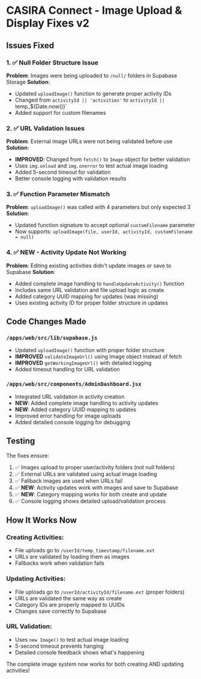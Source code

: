 # CASIRA Connect - Image Upload & Display Fixes v2

## Issues Fixed

### 1. ✅ Null Folder Structure Issue
**Problem**: Images were being uploaded to `/null/` folders in Supabase Storage
**Solution**: 
- Updated `uploadImage()` function to generate proper activity IDs
- Changed from `activityId || 'activities'` to `activityId || `temp_${Date.now()}`
- Added support for custom filenames

### 2. ✅ URL Validation Issues  
**Problem**: External image URLs were not being validated before use
**Solution**:
- **IMPROVED**: Changed from `fetch()` to `Image` object for better validation
- Uses `img.onload` and `img.onerror` to test actual image loading
- Added 5-second timeout for validation
- Better console logging with validation results

### 3. ✅ Function Parameter Mismatch
**Problem**: `uploadImage()` was called with 4 parameters but only expected 3
**Solution**:
- Updated function signature to accept optional `customFilename` parameter
- Now supports: `uploadImage(file, userId, activityId, customFilename = null)`

### 4. ✅ **NEW** - Activity Update Not Working
**Problem**: Editing existing activities didn't update images or save to Supabase
**Solution**:
- Added complete image handling to `handleUpdateActivity()` function
- Includes same URL validation and file upload logic as create
- Added category UUID mapping for updates (was missing)
- Uses existing activity ID for proper folder structure in updates

## Code Changes Made

### `/apps/web/src/lib/supabase.js`
- Updated `uploadImage()` function with proper folder structure
- **IMPROVED** `validateImageUrl()` using Image object instead of fetch
- **IMPROVED** `getWorkingImageUrl()` with detailed logging
- Added timeout handling for URL validation

### `/apps/web/src/components/AdminDashboard.jsx`
- Integrated URL validation in activity creation
- **NEW**: Added complete image handling to activity updates
- **NEW**: Added category UUID mapping to updates
- Improved error handling for image uploads
- Added detailed console logging for debugging

## Testing

The fixes ensure:
1. ✅ Images upload to proper user/activity folders (not null folders)
2. ✅ External URLs are validated using actual image loading
3. ✅ Fallback images are used when URLs fail
4. ✅ **NEW**: Activity updates work with images and save to Supabase
5. ✅ **NEW**: Category mapping works for both create and update
6. ✅ Console logging shows detailed upload/validation process

## How It Works Now

### Creating Activities:
- File uploads go to `/userId/temp_timestamp/filename.ext` 
- URLs are validated by loading them as images
- Fallbacks work when validation fails

### Updating Activities:
- File uploads go to `/userId/activityId/filename.ext` (proper folders)
- URLs are validated the same way as create
- Category IDs are properly mapped to UUIDs
- Changes save correctly to Supabase

### URL Validation:
- Uses `new Image()` to test actual image loading
- 5-second timeout prevents hanging
- Detailed console feedback shows what's happening

The complete image system now works for both creating AND updating activities!